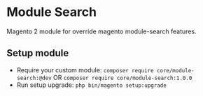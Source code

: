 # Module Search

Magento 2 module for override magento module-search features.

## Setup module

- Require your custom module: `composer require core/module-search:@dev` OR `composer require core/module-search:1.0.0`
- Run setup upgrade: `php bin/magento setup:upgrade`
